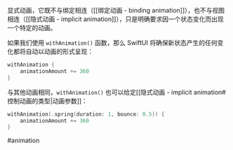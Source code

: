 显式动画，它既不与绑定相连（[[绑定动画 - binding animation]]），也不与视图相连（[[隐式动画 - implicit animation]]），只是明确要求因一个状态变化而出现一个特定的动画。

如果我们使用 `withAnimation()` 函数，那么 SwiftUI 将确保新状态产生的任何变化都将自动以动画的形式呈现：

```swift
withAnimation {
    animationAmount += 360
}
```

与其他动画相同，`withAnimation()` 也可以给定[[隐式动画 - implicit animation#控制动画的类型|动画参数]]：

```swift
withAnimation(.spring(duration: 1, bounce: 0.5)) {
    animationAmount += 360
}
```

#animation 